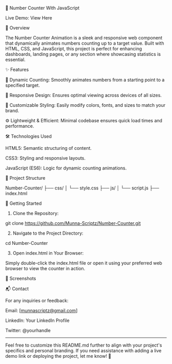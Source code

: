 🔢 Number Counter With JavaScript

Live Demo: View Here <!-- Replace '#' with your live demo link if available -->

🚀 Overview

The Number Counter Animation is a sleek and responsive web component that dynamically animates numbers counting up to a target value. Built with HTML, CSS, and JavaScript, this project is perfect for enhancing dashboards, landing pages, or any section where showcasing statistics is essential. 

✨ Features

🎯 Dynamic Counting: Smoothly animates numbers from a starting point to a specified target.

📱 Responsive Design: Ensures optimal viewing across devices of all sizes.

🎨 Customizable Styling: Easily modify colors, fonts, and sizes to match your brand.

⚙️ Lightweight & Efficient: Minimal codebase ensures quick load times and performance.


🛠️ Technologies Used

HTML5: Semantic structuring of content.

CSS3: Styling and responsive layouts.

JavaScript (ES6): Logic for dynamic counting animations. 


📁 Project Structure

Number-Counter/
├── css/
│   └── style.css
├── js/
│   └── script.js
├── index.html



🚀 Getting Started

1. Clone the Repository:

git clone https://github.com/Munna-Scriptz/Number-Counter.git





2. Navigate to the Project Directory:

cd Number-Counter





3. Open index.html in Your Browser:

Simply double-click the index.html file or open it using your preferred web browser to view the counter in action.



📸 Screenshots

 <!-- Replace with actual screenshot path -->

📬 Contact

For any inquiries or feedback:

Email: [munnascriptz@gmail.com]

LinkedIn: Your LinkedIn Profile

Twitter: @yourhandle



---

Feel free to customize this README.md further to align with your project's specifics and personal branding. If you need assistance with adding a live demo link or deploying the project, let me know! 🚀

